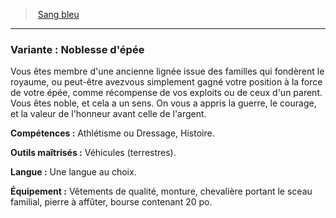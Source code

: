 ﻿> [Sang bleu](hd_background_sangbleu.md)

---

### Variante : Noblesse d'épée

Vous êtes membre d'une ancienne lignée issue des familles qui fondèrent le royaume, ou peut-être avezvous simplement gagné votre position à la force de votre épée, comme récompense de vos exploits ou de ceux d'un parent. Vous êtes noble, et cela a un sens. On vous a appris la guerre, le courage, et la valeur de l'honneur avant celle de l'argent.

**Compétences :** Athlétisme ou Dressage, Histoire.

**Outils maîtrisés :** Véhicules (terrestres).

**Langue :** Une langue au choix.

**Équipement :** Vêtements de qualité, monture, chevalière portant le sceau familial, pierre à affûter, bourse contenant 20 po.

